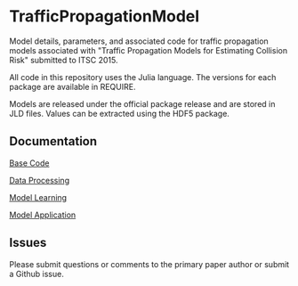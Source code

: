 # TrafficPropagationModel

Model details, parameters, and associated code for traffic propagation models associated with "Traffic Propagation Models for Estimating Collision Risk" submitted to ITSC 2015.

All code in this repository uses the Julia language. The versions for each package are available in REQUIRE.

Models are released under the official package release and are stored in JLD files. Values can be extracted using the HDF5 package.

## Documentation

[Base Code](http://nbviewer.ipython.org/github/sisl/TrafficPropagationModel/blob/master/src/base/BaseCode.ipynb)

[Data Processing](http://nbviewer.ipython.org/github/sisl/TrafficPropagationModel/blob/master/src/processing/Processing.ipynb)

[Model Learning](http://nbviewer.ipython.org/github/sisl/TrafficPropagationModel/blob/master/src/learning/Learning.ipynb)

[Model Application](http://nbviewer.ipython.org/github/sisl/TrafficPropagationModel/blob/master/src/learning/Application.ipynb)

##  Issues

Please submit questions or comments to the primary paper author or submit a Github issue.